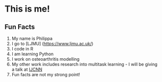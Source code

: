 # This is me!

## Fun Facts
1. My name is Philippa
2. I go to [LJMU] (https://www.ljmu.ac.uk/)
3. I code in R 
4. I am learning Python
5. I work on osteoarthritis modelling
6. My other work includes research into multitask learning - I will be giving a talk at [IJCNN](https://www.ijcnn.org/)
7. Fun facts are not my strong point!

